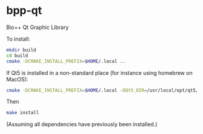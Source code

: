 <!--
SPDX-FileCopyrightText: The Bio++ Development Group

SPDX-License-Identifier: CECILL-2.1
-->

# bpp-qt
Bio++ Qt Graphic Library

To install:
```bash
mkdir build
cd build
cmake -DCMAKE_INSTALL_PREFIX=$HOME/.local ..
```

If Qt5 is installed in a non-standard place (for instance using homebrew on MacOS):
```bash
cmake -DCMAKE_INSTALL_PREFIX=$HOME/.local -DQt5_DIR=/usr/local/opt/qt5/lib/cmake/Qt5 ..
```

Then
```bash
make install
```

(Assuming all dependencies have previously been installed.)
